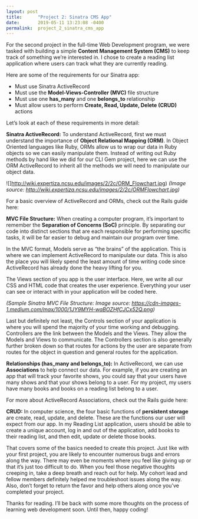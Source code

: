 ```yaml
---
layout: post
title:      "Project 2: Sinatra CMS App"
date:       2019-05-11 13:23:08 -0400
permalink:  project_2_sinatra_cms_app
---
```



For the second project in the full-time Web Development program, we were tasked with building a simple **Content Management System (CMS)** to keep track of something we’re interested in.  I chose to create a reading list application where users can track what they are currently reading.  

Here are some of the requirements for our Sinatra app:
* Must use Sinatra ActiveRecord
* Must use the **Model-Views-Controller (MVC)** file structure
* Must use one **has_many** and one **belongs_to** relationship
* Must allow users to perform **Create, Read, Update, Delete (CRUD)** actions

Let’s look at each of these requirements in more detail:

**Sinatra ActiveRecord:** To understand ActiveRecord, first we must understand the importance of **Object Relational Mapping (ORM)**.  In Object Oriented languages like Ruby, ORMs allow us to wrap our data in Ruby objects so we can easily manipulate them.  Instead of writing out Ruby methods by hand like we did for our CLI Gem project, here we can use the ORM ActiveRecord to inherit all the methods we will need to manipulate our object data.  

![]http://wiki.expertiza.ncsu.edu/images/2/2c/ORM_Flowchart.jpg)
*(Image source: http://wiki.expertiza.ncsu.edu/images/2/2c/ORMFlowchart.jpg)*

For a basic overview of ActiveRecord and ORMs, check out the Rails guide here: [](https://guides.rubyonrails.org/active_record_basics.html)
 

**MVC File Structure:** When creating a computer program, it’s important to remember the **Separation of Concerns (SoC)** principle.  By separating our code into distinct sections that are each responsible for performing specific tasks, it will be far easier to debug and maintain our program over time.  

In the MVC format, Models serve as “the brains” of the application.  This is where we can implement ActiveRecord to manipulate our data.  This is also the place you will likely spend the least amount of time writing code since ActiveRecord has already done the heavy lifting for you.  

The Views section of you app is the user interface.  Here, we write all our CSS and HTML code that creates the user experience.  Everything your user can see or interact with in your application will be coded here.  

[](https://cdn-images-1.medium.com/max/1000/1JY9MYH-waBOZHfCJCx52Q.png)
*(Sample Sinatra MVC File Structure: Image source: https://cdn-images-1.medium.com/max/1000/1JY9MYH-waBOZHfCJCx52Q.png)*

Last but definitely not least, the Controls section of your application is where you will spend the majority of your time working and debugging.  Controllers are the link between the Models and the Views.  They allow the Models and Views to communicate.  The Controllers section is also generally further broken down so that routes for actions by the user are separate from routes for the object in question and general routes for the application.  

**Relationships (has_many and belongs_to):** In ActiveRecord, we can use **Associations** to help connect our data.  For example, if you are creating an app that will track your favorite shows, you could say that your users have many shows and that your shows belong to a user.  For my project, my users have many books and books on a reading list belong to a user.  

For more about ActiveRecord Associations, check out the Rails guide here:
[](https://guides.rubyonrails.org/association_basics.html)

**CRUD:** In computer science, the four basic functions of **persistent storage** are create, read, update, and delete.  These are the functions our user will expect from our app.  In my Reading List application, users should be able to create a unique account, log in and out of the application, add books to their reading list, and then edit, update or delete those books.  

That covers some of the basics needed to create this project.  Just like with your first project, you are likely to encounter numerous bugs and errors along the way.  There may even be moments where you feel like giving up or that it’s just too difficult to do.  When you feel those negative thoughts creeping in, take a deep breath and reach out for help.  My cohort lead and fellow members definitely helped me troubleshoot issues along the way.  Also, don’t forget to return the favor and help others along once you’ve completed your project.  

Thanks for reading.  I’ll be back with some more thoughts on the process of learning web development soon.  Until then, happy coding!  




